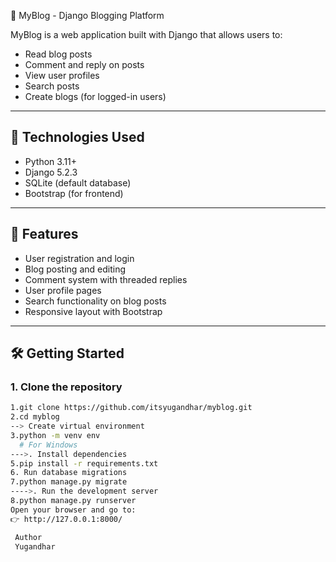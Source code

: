 📝 MyBlog - Django Blogging Platform

MyBlog is a web application built with Django that allows users to:
- Read blog posts
- Comment and reply on posts
- View user profiles
- Search posts
- Create blogs (for logged-in users)

---

## 🔧 Technologies Used
- Python 3.11+
- Django 5.2.3
- SQLite (default database)
- Bootstrap (for frontend)

---

## 🚀 Features
- User registration and login
- Blog posting and editing
- Comment system with threaded replies
- User profile pages
- Search functionality on blog posts
- Responsive layout with Bootstrap

---

## 🛠️ Getting Started

### 1. Clone the repository

```bash
1.git clone https://github.com/itsyugandhar/myblog.git
2.cd myblog
--> Create virtual environment 
3.python -m venv env
  # For Windows
--->. Install dependencies
5.pip install -r requirements.txt
6. Run database migrations
7.python manage.py migrate
---->. Run the development server
8.python manage.py runserver
Open your browser and go to:
👉 http://127.0.0.1:8000/

 Author
 Yugandhar 


